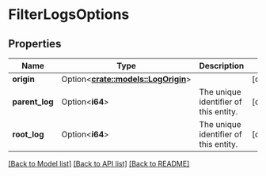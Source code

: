 # FilterLogsOptions

## Properties

Name | Type | Description | Notes
------------ | ------------- | ------------- | -------------
**origin** | Option<[**crate::models::LogOrigin**](LogOrigin.md)> |  | [optional]
**parent_log** | Option<**i64**> | The unique identifier of this entity. | [optional]
**root_log** | Option<**i64**> | The unique identifier of this entity. | [optional]

[[Back to Model list]](../README.md#documentation-for-models) [[Back to API list]](../README.md#documentation-for-api-endpoints) [[Back to README]](../README.md)


